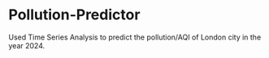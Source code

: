 # Pollution-Predictor
Used Time Series Analysis to predict the pollution/AQI of London city in the year 2024.
